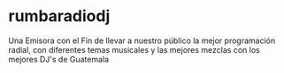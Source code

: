 # rumbaradiodj
Una Emisora con el Fin de llevar a nuestro público la mejor programación radial, con diferentes temas musicales y las mejores mezclas con los mejores DJ's de Guatemala
